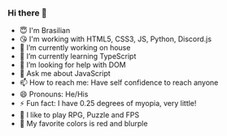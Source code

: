 ### Hi there 👋

- 😇 I'm Brasilian
- 😘 I'm working with HTML5, CSS3, JS, Python, Discord.js
- 🔭 I’m currently working on house
- 🌱 I’m currently learning TypeScript
- 🤔 I’m looking for help with DOM
- 💬 Ask me about JavaScript
- 📫 How to reach me: Have self confidence to reach anyone
- 😄 Pronouns: He/His
- ⚡ Fun fact: I have 0.25 degrees of myopia, very little!
- 👾 I like to play RPG, Puzzle and FPS
- 🎨 My favorite colors is red and blurple
